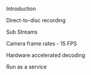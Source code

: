 Introduction

Direct-to-disc recording


Sub Streams


Camera frame rates - 15 FPS



Hardware accelerated decoding


Run as a service




